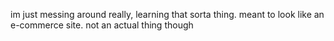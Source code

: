 im just messing around really, learning that sorta thing. meant to look like an e-commerce site. not an actual thing though
